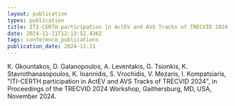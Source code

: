 ```yaml
---
layout: publication
types: publication
title: ITI-CERTH participation in ActEV and AVS Tracks of TRECVID 2024
date: 2024-11-11T12:13:52.436Z
tags: conference_publications
publication_date: 2024-11-11
---
```

<!--StartFragment-->

K. Gkountakos, D. Galanopoulos, A. Leventakis, G. Tsionkis, K. Stavrothanasopoulos, K. Ioannidis, S. Vrochidis, V. Mezaris, I. Kompatsiaris, "ITI-CERTH participation in ActEV and AVS Tracks of TRECVID 2024", in Proceedings of the TRECVID 2024 Workshop, Gaithersburg, MD, USA, November 2024.

<!--EndFragment-->